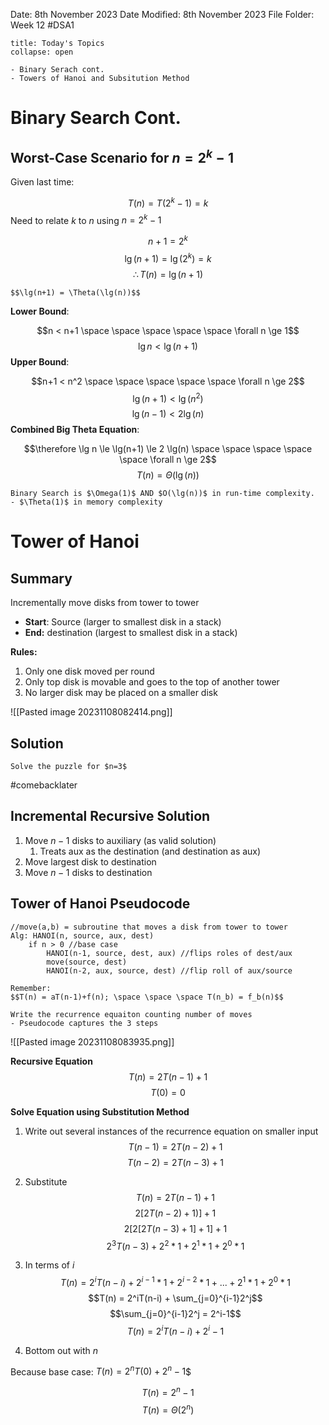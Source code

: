 Date: 8th November 2023
Date Modified: 8th November 2023
File Folder: Week 12
#DSA1

```ad-abstract
title: Today's Topics
collapse: open

- Binary Serach cont.
- Towers of Hanoi and Subsitution Method

```

# Binary Search Cont.

## Worst-Case Scenario for $n=2^k-1$

Given last time:

$$T(n) = T(2^k-1)=k$$
Need to relate $k$ to $n$ using $n=2^k-1$

$$n+1 = 2^k$$
$$\lg(n+1) = \lg(2^k)=k$$
$$\therefore T(n) = \lg(n+1)$$
```ad-note
$$\lg(n+1) = \Theta(\lg(n))$$
```

**Lower Bound**:

$$n < n+1 \space \space \space \space \space \forall n \ge 1$$
$$\lg n < \lg(n+1)$$
**Upper Bound**:

$$n+1 < n^2 \space \space \space \space \space \forall n \ge 2$$
$$\lg(n+1) < \lg(n^2)$$
$$\lg(n-1) < 2 \lg(n)$$
**Combined Big Theta  Equation**:

$$\therefore \lg n \le \lg(n+1) \le 2 \lg(n) \space \space \space \space \space \forall n \ge 2$$
$$T(n) = \Theta(\lg(n))$$
```ad-important
Binary Search is $\Omega(1)$ AND $O(\lg(n))$ in run-time complexity.
- $\Theta(1)$ in memory complexity
```

# Tower of Hanoi 

## Summary

Incrementally move disks from tower to tower
- **Start**: Source (larger to smallest disk in a stack)
- **End:** destination (largest to smallest disk in a stack)

**Rules:**
1. Only one disk moved per round
2. Only top disk is movable and goes to the top of another tower
3. No larger disk may be placed on a smaller disk

![[Pasted image 20231108082414.png]]

## Solution

```ad-question
Solve the puzzle for $n=3$
```

#comebacklater 

## Incremental Recursive Solution

1. Move $n-1$ disks to auxiliary (as valid solution)
	1. Treats aux as the destination (and destination as aux)
2. Move largest disk to destination
3. Move $n-1$ disks to destination


## Tower of Hanoi Pseudocode
 
```
//move(a,b) = subroutine that moves a disk from tower to tower
Alg: HANOI(n, source, aux, dest)
	if n > 0 //base case
		HANOI(n-1, source, dest, aux) //flips roles of dest/aux
		move(source, dest)
		HANOI(n-2, aux, source, dest) //flip roll of aux/source
```

```ad-note
Remember:
$$T(n) = aT(n-1)+f(n); \space \space \space T(n_b) = f_b(n)$$
```

```ad-question
Write the recurrence equaiton counting number of moves
- Pseudocode captures the 3 steps
```

![[Pasted image 20231108083935.png]]

**Recursive Equation**
$$T(n) = 2T(n-1)+1$$
$$T(0) = 0$$

**Solve Equation using Substitution Method**

1. Write out several instances of the recurrence equation on smaller input
$$T(n-1)=2T(n-2)+1$$
$$T(n-2)=2T(n-3)+1$$
2. Substitute
$$T(n) = 2T(n-1)+1$$
$$2[2T(n-2)+1)]+1$$
$$2[2[2T(n-3)+1]+1]+1$$
$$2^3T(n-3) +2^2*1 + 2^1*1+2^0*1$$

3. In terms of $i$
$$T(n) = 2^iT(n-i) +2^{i-1}*1 + 2^{i-2}*1+...+2^1*1+2^0*1$$
$$T(n) = 2^iT(n-i) + \sum_{j=0}^{i-1}2^j$$
$$\sum_{j=0}^{i-1}2^j = 2^i-1$$
$$T(n) = 2^iT(n-i) + 2^i-1$$
1. Bottom out with $n$

Because base case: $T(n) = 2^nT(0) + 2^n-1$$

$$T(n) = 2^n-1$$
$$T(n) = \Theta(2^n)$$